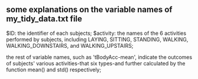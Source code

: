 ## some explanations on the variable names of my_tidy_data.txt file

$ID: the identifier of each subjects;
$activity: the names of the 6 activities performed by subjects, including LAYING, SITTING, STANDING, WALKING, WALKING_DOWNSTAIRS, and WALKING_UPSTAIRS;

the rest of variable names, such as 'tBodyAcc-mean', indicate the outcomes of subjects' various activities-that six types-and further calculated by the function mean() and std() respectively;


